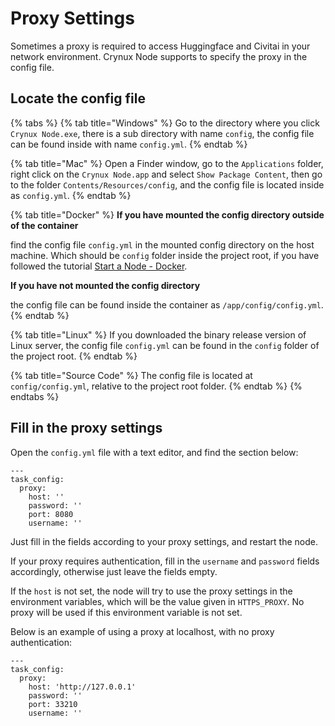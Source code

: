 # Proxy Settings

Sometimes a proxy is required to access Huggingface and Civitai in your network environment. Crynux Node supports to specify the proxy in the config file.

## Locate the config file

{% tabs %}
{% tab title="Windows" %}
Go to the directory where you click `Crynux Node.exe`, there is a sub directory with name `config`, the config file can be found inside with name `config.yml`.
{% endtab %}

{% tab title="Mac" %}
Open a Finder window, go to the `Applications` folder, right click on the `Crynux Node.app`  and select `Show Package Content`, then go to the folder `Contents/Resources/config`, and the config file is located inside as `config.yml`.
{% endtab %}

{% tab title="Docker" %}
**If you have mounted the config directory outside of the container**

find the config file `config.yml` in the mounted config directory on the host machine. Which should be `config` folder inside the project root, if you have followed the tutorial [Start a Node - Docker](start-a-node/start-a-node-docker.md).

**If you have not mounted the config directory**

the config file can be found inside the container as `/app/config/config.yml`.
{% endtab %}

{% tab title="Linux" %}
If you downloaded the binary release version of Linux server, the config file `config.yml` can be found in the `config` folder of the project root.
{% endtab %}

{% tab title="Source Code" %}
The config file is located at `config/config.yml`, relative to the project root folder.
{% endtab %}
{% endtabs %}

## Fill in the proxy settings

Open the `config.yml` file with a text editor, and find the section below:

```
---
task_config:
  proxy:
    host: ''
    password: ''
    port: 8080
    username: ''
```

Just fill in the fields according to your proxy settings, and restart the node.

If your proxy requires authentication, fill in the `username` and `password` fields accordingly, otherwise just leave the fields empty.

If the `host` is not set, the node will try to use the proxy settings in the environment variables, which will be the value given in `HTTPS_PROXY`. No proxy will be used if this environment variable is not set.

Below is an example of using a proxy at localhost, with no proxy authentication:

```
---
task_config:
  proxy:
    host: 'http://127.0.0.1'
    password: ''
    port: 33210
    username: ''
```
